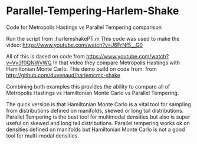 Parallel-Tempering-Harlem-Shake
===============================

Code for Metropolis Hastings vs Parallel Tempering comparison

Run the script from :harlemshakePT.m 
This code was used to make the video: https://www.youtube.com/watch?v=J6FrNf5__G0

All of this is dased on code from https://www.youtube.com/watch?v=Vv3f0QNWvWQ
In that video they compare Metropolis Hastings with Hamiltonian Monte Carlo.
This demo build on code from: from http://github.com/duvenaud/harlemcmc-shake

Combining both examples this provides the ability to compare all of Metropolis Hastings vs Hamiltonian Monte Carlo  vs  Parallel Tempering.


The quick version is that Hamiltonian Monte Carlo is a vital tool for sampling from distributions defined on manifolds, skewed or long tail distributions.  Parallel Tempering is the best tool for multimodal densities but also is super useful on skewed and long tail distributions.  Parallel tempering works ok on densities defined on manifolds but Hamiltonian Monte Carlo is not a good tool for multi-modal densities.  
